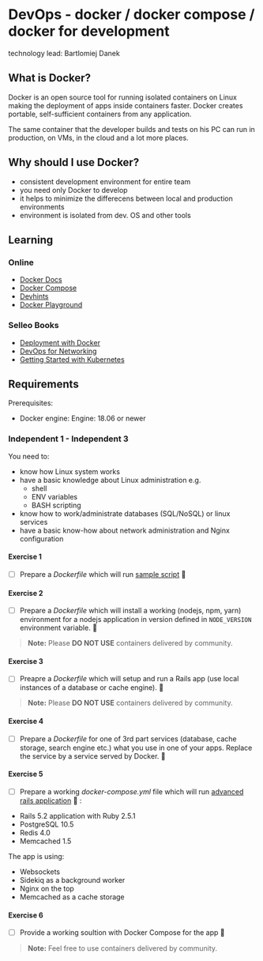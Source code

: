# DevOps - docker / docker compose / docker for development

technology lead: Bartlomiej Danek

## What is Docker?

Docker is an open source tool for running isolated containers on Linux making the deployment of apps inside containers faster. Docker creates portable, self-sufficient containers from any application.

The same container that the developer builds and tests on his PC can run in production, on VMs, in the cloud and a lot more places.

## Why should I use Docker?

- consistent development environment for entire team
- you need only Docker to develop
- it helps to minimize the differecens between local and production environments
- environment is isolated from dev. OS and other tools

## Learning

### Online

- [Docker Docs](https://docs.docker.com/)
- [Docker Compose](https://docs.docker.com/compose/compose-file/)
- [Devhints](https://devhints.io/docker)
- [Docker Playground](https://labs.play-with-docker.com)

### Selleo Books

- [Deployment with Docker](https://docs.zoho.eu/ws/pulse/file/3szsc1d6e4e923f554fa4b0a57a58a445c96c)
- [DevOps for Networking](https://docs.zoho.eu/ws/pulse/file/3szsc854d03dc0bb3403a8d7436ddea2079ad)
- [Getting Started with Kubernetes](https://docs.zoho.eu/ws/pulse/file/3szsce8675e16a21d4a79a00a5645e0f34b3c)

## Requirements

Prerequisites:

- Docker engine: Engine: 18.06 or newer

### Independent 1 - Independent 3

You need to:

- know how Linux system works
- have a basic knowledge about Linux administration e.g.
  - shell
  - ENV variables
  - BASH scripting
- know how to work/administrate databases (SQL/NoSQL) or linux services
- have a basic know-how about network administration and Nginx configuration

#### Exercise 1

- [ ] Prepare a *Dockerfile* which will run [sample script](docker/exercises/sample_script) :small_blue_diamond:

#### Exercise 2

- [ ] Prepare a *Dockerfile* which will install a working (nodejs, npm, yarn) environment for a nodejs application in version defined in `NODE_VERSION` environment variable. :small_blue_diamond:

> **Note:**
> Please **DO NOT USE** containers delivered by community.

#### Exercise 3

- [ ] Preapre a *Dockerfile* which will setup and run a Rails app (use local instances of a database or cache engine). :small_blue_diamond:

> **Note:**
> Please **DO NOT USE** containers delivered by community.

#### Exercise 4

- [ ] Prepare a *Dockerfile* for one of 3rd part services (database, cache storage, search engine etc.) what you use in one of your apps.
Replace the service by a service served by Docker. :small_blue_diamond:

#### Exercise 5

- [ ] Prepare a working *docker-compose.yml* file which will run [advanced rails application](docker/exercises/sample_app) :small_orange_diamond: :

* Rails 5.2 application with Ruby 2.5.1
* PostgreSQL 10.5
* Redis 4.0
* Memcached 1.5

The app is using:

* Websockets
* Sidekiq as a background worker
* Nginx on the top
* Memcached as a cache storage

#### Exercise 6

- [ ] Provide a working soultion with Docker Compose for the app :small_orange_diamond:

> **Note:**
> Feel free to use containers delivered by community.
